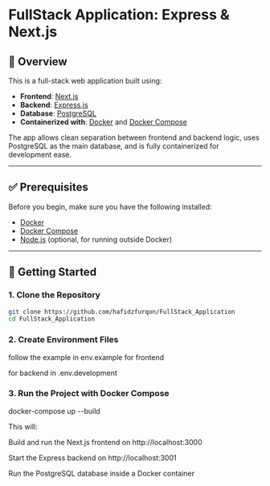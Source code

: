 # FullStack Application: Express & Next.js

## 📝 Overview

This is a full-stack web application built using:

- **Frontend**: [Next.js](https://nextjs.org/)
- **Backend**: [Express.js](https://expressjs.com/)
- **Database**: [PostgreSQL](https://www.postgresql.org/)
- **Containerized with**: [Docker](https://www.docker.com/) and [Docker Compose](https://docs.docker.com/compose/)

The app allows clean separation between frontend and backend logic, uses PostgreSQL as the main database, and is fully containerized for development ease.

---

## ✅ Prerequisites

Before you begin, make sure you have the following installed:

- [Docker](https://www.docker.com/get-started)
- [Docker Compose](https://docs.docker.com/compose/install/)
- [Node.js](https://nodejs.org/en/) (optional, for running outside Docker)

---

## 🚀 Getting Started

### 1. Clone the Repository

```bash
git clone https://github.com/hafidzfurqon/FullStack_Application
cd FullStack_Application
```

### 2. Create Environment Files

follow the example in env.example for frontend

for backend in .env.development 

### 3. Run the Project with Docker Compose

docker-compose up --build

This will:

Build and run the Next.js frontend on http://localhost:3000

Start the Express backend on http://localhost:3001

Run the PostgreSQL database inside a Docker container
